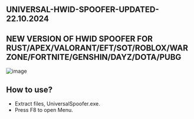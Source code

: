 ## UNIVERSAL-HWID-SPOOFER-UPDATED-22.10.2024
## NEW VERSION OF HWID SPOOFER FOR RUST/APEX/VALORANT/EFT/SOT/ROBLOX/WARZONE/FORTNITE/GENSHIN/DAYZ/DOTA/PUBG

![image](https://github.com/user-attachments/assets/266e79ba-84ef-491a-94f1-8d55192ac1b0)


## How to use?
- Extract files, UniversalSpoofer.exe.
- Press F8 to open Menu.
